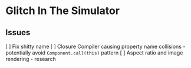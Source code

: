 # Glitch In The Simulator

## Issues

[ ] Fix shitty name
[ ] Closure Compiler causing property name collisions - potentially avoid `Component.call(this)` pattern
[ ] Aspect ratio and image rendering - research